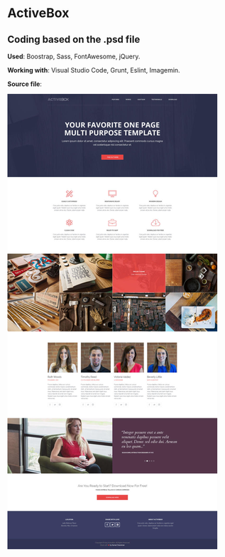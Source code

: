 # ActiveBox
## Coding based on the .psd file

**Used**: Boostrap, Sass, FontAwesome, jQuery.

**Working with**: Visual Studio Code, Grunt, Eslint, Imagemin.

**Source file**:

![alt text](/sourceimg/activebox.jpg "Ellipsis - Source psd file")